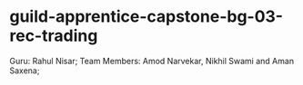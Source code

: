# guild-apprentice-capstone-bg-03-rec-trading
Guru: Rahul Nisar; Team Members: Amod Narvekar, Nikhil Swami and Aman Saxena; 
